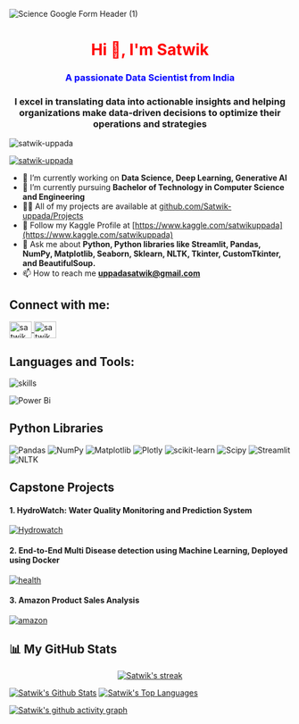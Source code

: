 ![Science Google Form Header (1)](https://github.com/user-attachments/assets/762fa8a3-0307-4817-9924-3b13b09f1cce)


<!DOCTYPE html>
<html>
<head>
</head>
<body>

<h1 align="center" style="color: red;">Hi 👋, I'm Satwik</h1>
<h3 align="center" style="color: blue;">A passionate Data Scientist from India</h3> 
<h3 align="center">I excel in translating data into actionable insights and helping organizations make data-driven decisions to optimize their operations and strategies</h3>

<p align="left">
    <img src="https://komarev.com/ghpvc/?username=satwik-uppada&label=Profile%20views&color=0e75b6&style=flat&theme=react&bg_color=20232a" alt="satwik-uppada" />
</p>

<p align="left">
    <a href="https://github.com/ryo-ma/github-profile-trophy">
        <img src="https://github-profile-trophy.vercel.app/?username=Satwik-uppada&theme=react&bg_color=20232a" alt="satwik-uppada" />
    </a>
</p>

- 🔭 I’m currently working on **Data Science, Deep Learning, Generative AI**
- 🌱 I’m currently pursuing **Bachelor of Technology in Computer Science and Engineering**
- 👨‍💻 All of my projects are available at [github.com/Satwik-uppada/Projects](https://github.com/Satwik-uppada?tab=repositories)
- 🦆 Follow my Kaggle Profile at [https://www.kaggle.com/satwikuppada](https://www.kaggle.com/satwikuppada)
- 💬 Ask me about **Python, Python libraries like Streamlit, Pandas, NumPy, Matplotlib, Seaborn, Sklearn, NLTK, Tkinter, CustomTkinter, and BeautifulSoup.**
- 📫 How to reach me **uppadasatwik@gmail.com**

## Connect with me:
<p align="left">
    <a href="https://www.linkedin.com/in/satwik-uppada/" target="blank">
        <img align="center" src="https://raw.githubusercontent.com/rahuldkjain/github-profile-readme-generator/master/src/images/icons/Social/linked-in-alt.svg" alt="satwik uppada" height="30" width="40" />
    </a>
    <a href="https://www.hackerrank.com/profile/uppadasatwik" target="blank">
        <img align="center" src="https://raw.githubusercontent.com/rahuldkjain/github-profile-readme-generator/master/src/images/icons/Social/hackerrank.svg" alt="satwik uppada" height="30" width="40" />
    </a>
</p>

## Languages and Tools:

<p align="left">
    <img src="https://skillicons.dev/icons?i=py,mysql,html,css,vscode,pycharm,anaconda,firebase,docker,github,git,ubuntu,linux&perline=7" alt="skills" />
</p>

![Power Bi](https://img.shields.io/badge/power_bi-F2C811?style=for-the-badge&logo=powerbi&logoColor=black)

## Python Libraries
![Pandas](https://img.shields.io/badge/pandas-%23150458.svg?style=for-the-badge&logo=pandas&logoColor=white) ![NumPy](https://img.shields.io/badge/numpy-%23013243.svg?style=for-the-badge&logo=numpy&logoColor=white)  ![Matplotlib](https://img.shields.io/badge/Matplotlib-%23ffffff.svg?style=for-the-badge&logo=Matplotlib&logoColor=black)  ![Plotly](https://img.shields.io/badge/Plotly-%233F4F75.svg?style=for-the-badge&logo=plotly&logoColor=white) ![scikit-learn](https://img.shields.io/badge/scikit--learn-%23F7931.svg?style=for-the-badge&logo=scikit-learn&logoColor=white) ![Scipy](https://img.shields.io/badge/SciPy-%230C55A5.svg?style=for-the-badge&logo=scipy&logoColor=%white) ![Streamlit](https://img.shields.io/badge/Streamlit-%23013243.svg?style=for-the-badge&logo=streamlit&logoColor=%white) ![NLTK](https://img.shields.io/badge/nltk-%23150458.svg?style=for-the-badge&logo=nltk&logoColor=%white) 



## Capstone Projects

<h4>1. HydroWatch: Water Quality Monitoring and Prediction System</h4>
<a href="https://github.com/Satwik-uppada/HydroWatch-Water-Quality-Monitoring-and-Prediction-System">
    <img src="https://github.com/Satwik-uppada/Satwik-uppada/assets/92086645/0bada106-acf5-43f2-b71e-d5cf19a8508c" alt="Hydrowatch" />
</a>

<h4>2. End-to-End Multi Disease detection using Machine Learning, Deployed using Docker</h4>
<a href="https://github.com/Satwik-uppada/Dockerized-Health-Assistant">
    <img src="https://github.com/user-attachments/assets/f2239c8d-b402-4e9c-95c3-4279dbaa534f" alt="health" />
</a>

<h4>3. Amazon Product Sales Analysis</h4>
<a href="https://github.com/Satwik-uppada/Amazon-Product-Sales-analysis-using-Python">
    <img src="https://github.com/Satwik-uppada/Data-Analysis-Capstone-Project/assets/92086645/138ac416-fb8c-4c5f-b06e-788d14cd3136" alt="amazon" />
</a>


## 📊 My GitHub Stats
<p align="center">
<a href="https://github.com/Satwik-uppada/github-readme-streak-stats"><img title="🔥 Get streak stats for your profile at git.io/streak-stats" alt="Satwik's streak" src="https://github-readme-streak-stats.herokuapp.com/?user=Satwik-uppada&theme=react&hide_border=true&bg_color=0D1117"/></a>
</p>

<a href="https://github.com/Satwik-uppada/github-readme-stats"><img alt="Satwik's Github Stats" src="https://github-readme-stats.vercel.app/api?username=Satwik-uppada&show_icons=true&count_private=true&theme=react&hide_border=true&bg_color=0D1117" /></a> 
<a                                                                                                                                                                                                                                                           href="https://github.com/Satwik-uppada/github-readme-stats"><img alt="Satwik's Top Languages" src="https://github-readme-stats.vercel.app/api/top-langs/?username=Satwik-uppada&langs_count=8&count_private=true&layout=compact&theme=react&hide_border=true&bg_color=0D1117" /></a>

[![Satwik's github activity graph](https://github-readme-activity-graph.vercel.app/graph?username=Satwik-uppada&theme=react&bg_color=20232a&color=61dafb&line=a8d7ff&point=fafafa&area=true&hide_border=true)](https://github.com/Satwik-uppada/github-readme-activity-graph)


</body>
</html>
